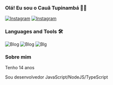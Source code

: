 ### Olá! Eu sou o Cauã Tupinambá 👋🏾

[![Instagram](https://img.shields.io/badge/Instagram-E4405F?style=for-the-badge&logo=instagram&logoColor=white)](https://www.instagram.com/cauazinxzz/)
[![Instagram](https://img.shields.io/badge/Discord-7289DA?style=for-the-badge&logo=discord&logoColor=white)](https://discord.gg/hyperdevs)

###  Languages and Tools 🛠️

![Blog](https://img.shields.io/badge/JavaScript-F7DF1E?style=for-the-badge&logo=javascript&logoColor=black)
![Blog](https://img.shields.io/badge/Node.js-43853D?style=for-the-badge&logo=node.js&logoColor=white)
![Blg](https://img.shields.io/badge/TypeScript-007ACC?style=for-the-badge&logo=typescript&logoColor=white)

### Sobre mim

Tenho 14 anos

Sou desenvolvedor JavaScript/NodeJS/TypeScript

